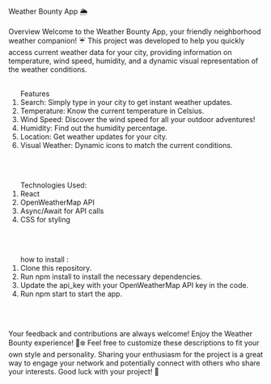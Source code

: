 Weather Bounty App 🌦️
<br><br>
Overview
Welcome to the Weather Bounty App, your friendly neighborhood weather companion! ☔
This project was developed to help you quickly access current weather data for your city, providing information on temperature, wind speed, humidity, and a dynamic visual representation of the weather conditions.
<br><br>

<ol> Features
<li>Search: Simply type in your city to get instant weather updates.</li>
<li>Temperature: Know the current temperature in Celsius.</li>
<li>Wind Speed: Discover the wind speed for all your outdoor adventures!</li>
<li>Humidity: Find out the humidity percentage.</li>
<li>Location: Get weather updates for your city.</li>
<li>Visual Weather: Dynamic icons to match the current conditions.</li>
</ol>
  
<br><br>

<ol>Technologies Used: 
<li>React</li>
<li>OpenWeatherMap API</li>
<li>Async/Await for API calls</li>
<li>CSS for styling</li>
</ol>
<br><br>

<ol> how to install : 
<li>Clone this repository.</li>
<li>Run npm install to install the necessary dependencies.</li>
<li>Update the api_key with your OpenWeatherMap API key in the code.</li>
<li>Run npm start to start the app.</li>
</ol>
<br><br>

Your feedback and contributions are always welcome! Enjoy the Weather Bounty experience! 🌈❄️
Feel free to customize these descriptions to fit your own style and personality. Sharing your enthusiasm for the project is a great way to engage your network and potentially connect with others who share your interests. Good luck with your project! 🚀




